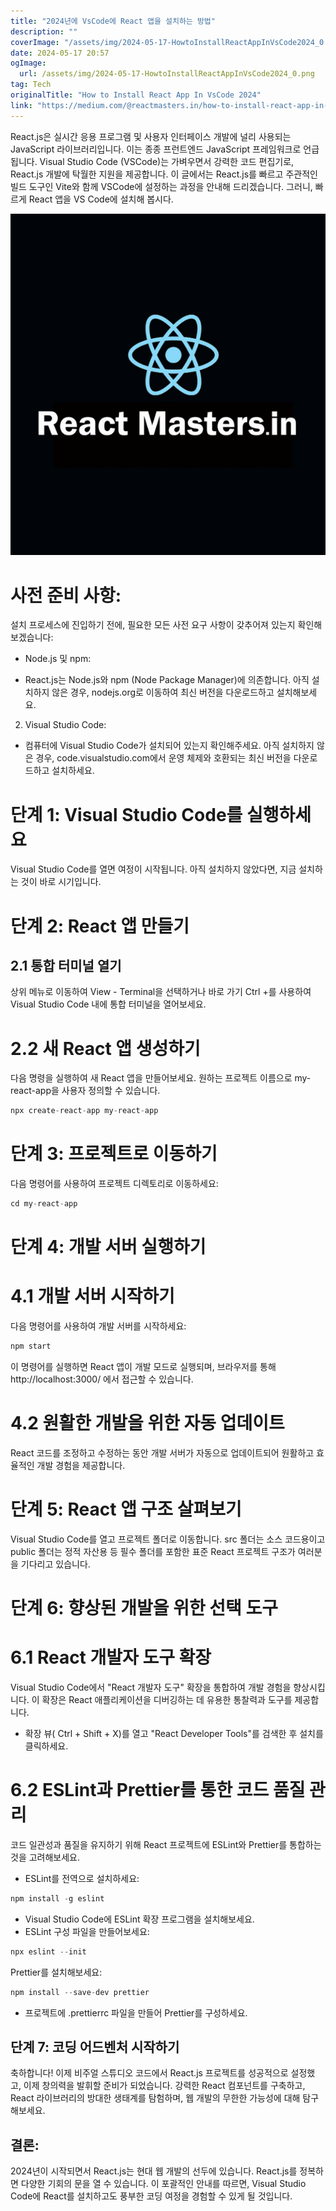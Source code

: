 ```yaml
---
title: "2024년에 VsCode에 React 앱을 설치하는 방법"
description: ""
coverImage: "/assets/img/2024-05-17-HowtoInstallReactAppInVsCode2024_0.png"
date: 2024-05-17 20:57
ogImage: 
  url: /assets/img/2024-05-17-HowtoInstallReactAppInVsCode2024_0.png
tag: Tech
originalTitle: "How to Install React App In VsCode 2024"
link: "https://medium.com/@reactmasters.in/how-to-install-react-app-in-vscode-2024-6b66f7c5358c"
---
```



React.js은 실시간 응용 프로그램 및 사용자 인터페이스 개발에 널리 사용되는 JavaScript 라이브러리입니다. 이는 종종 프런트엔드 JavaScript 프레임워크로 언급됩니다. Visual Studio Code (VSCode)는 가벼우면서 강력한 코드 편집기로, React.js 개발에 탁월한 지원을 제공합니다. 이 글에서는 React.js를 빠르고 주관적인 빌드 도구인 Vite와 함께 VSCode에 설정하는 과정을 안내해 드리겠습니다. 그러니, 빠르게 React 앱을 VS Code에 설치해 봅시다.

![이미지](/assets/img/2024-05-17-HowtoInstallReactAppInVsCode2024_0.png)

# 사전 준비 사항:

설치 프로세스에 진입하기 전에, 필요한 모든 사전 요구 사항이 갖추어져 있는지 확인해 보겠습니다:

<div class="content-ad"></div>

- Node.js 및 npm:

- React.js는 Node.js와 npm (Node Package Manager)에 의존합니다. 아직 설치하지 않은 경우, nodejs.org로 이동하여 최신 버전을 다운로드하고 설치해보세요.

2. Visual Studio Code:

- 컴퓨터에 Visual Studio Code가 설치되어 있는지 확인해주세요. 아직 설치하지 않은 경우, code.visualstudio.com에서 운영 체제와 호환되는 최신 버전을 다운로드하고 설치하세요.

<div class="content-ad"></div>

# 단계 1: Visual Studio Code를 실행하세요

Visual Studio Code를 열면 여정이 시작됩니다. 아직 설치하지 않았다면, 지금 설치하는 것이 바로 시기입니다.

# 단계 2: React 앱 만들기

## 2.1 통합 터미널 열기

<div class="content-ad"></div>

상위 메뉴로 이동하여 View - Terminal을 선택하거나 바로 가기 Ctrl +를 사용하여 Visual Studio Code 내에 통합 터미널을 열어보세요.

# 2.2 새 React 앱 생성하기

다음 명령을 실행하여 새 React 앱을 만들어보세요. 원하는 프로젝트 이름으로 my-react-app을 사용자 정의할 수 있습니다.

```js
npx create-react-app my-react-app
```

<div class="content-ad"></div>

# 단계 3: 프로젝트로 이동하기

다음 명령어를 사용하여 프로젝트 디렉토리로 이동하세요:

```js
cd my-react-app
```

# 단계 4: 개발 서버 실행하기

<div class="content-ad"></div>

# 4.1 개발 서버 시작하기

다음 명령어를 사용하여 개발 서버를 시작하세요:

```js
npm start
```

이 명령어를 실행하면 React 앱이 개발 모드로 실행되며, 브라우저를 통해 http://localhost:3000/ 에서 접근할 수 있습니다.

<div class="content-ad"></div>

# 4.2 원활한 개발을 위한 자동 업데이트

React 코드를 조정하고 수정하는 동안 개발 서버가 자동으로 업데이트되어 원활하고 효율적인 개발 경험을 제공합니다.

# 단계 5: React 앱 구조 살펴보기

Visual Studio Code를 열고 프로젝트 폴더로 이동합니다. src 폴더는 소스 코드용이고 public 폴더는 정적 자산용 등 필수 폴더를 포함한 표준 React 프로젝트 구조가 여러분을 기다리고 있습니다.

<div class="content-ad"></div>

# 단계 6: 향상된 개발을 위한 선택 도구

# 6.1 React 개발자 도구 확장

Visual Studio Code에서 "React 개발자 도구" 확장을 통합하여 개발 경험을 향상시킵니다. 이 확장은 React 애플리케이션을 디버깅하는 데 유용한 통찰력과 도구를 제공합니다.

- 확장 뷰( Ctrl + Shift + X)를 열고 "React Developer Tools"를 검색한 후 설치를 클릭하세요.

<div class="content-ad"></div>

# 6.2 ESLint과 Prettier를 통한 코드 품질 관리

코드 일관성과 품질을 유지하기 위해 React 프로젝트에 ESLint와 Prettier를 통합하는 것을 고려해보세요.

- ESLint를 전역으로 설치하세요:

```js
npm install -g eslint
```

<div class="content-ad"></div>

- Visual Studio Code에 ESLint 확장 프로그램을 설치해보세요.
- ESLint 구성 파일을 만들어보세요:

```js
npx eslint --init
```

Prettier를 설치해보세요:

```js
npm install --save-dev prettier
```

<div class="content-ad"></div>

- 프로젝트에 .prettierrc 파일을 만들어 Prettier를 구성하세요.

## 단계 7: 코딩 어드벤처 시작하기

축하합니다! 이제 비주얼 스튜디오 코드에서 React.js 프로젝트를 성공적으로 설정했고, 이제 창의력을 발휘할 준비가 되었습니다. 강력한 React 컴포넌트를 구축하고, React 라이브러리의 방대한 생태계를 탐험하며, 웹 개발의 무한한 가능성에 대해 탐구해보세요.

## 결론:

<div class="content-ad"></div>

2024년이 시작되면서 React.js는 현대 웹 개발의 선두에 있습니다. React.js를 정복하면 다양한 기회의 문을 열 수 있습니다. 이 포괄적인 안내를 따르면, Visual Studio Code에 React를 설치하고도 풍부한 코딩 여정을 경험할 수 있게 될 것입니다.